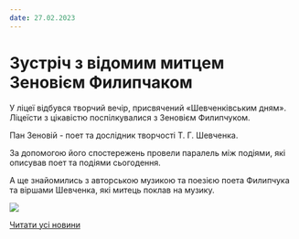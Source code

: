```yaml
---
date: 27.02.2023
---
```

# Зустріч з відомим митцем Зеновієм Филипчаком

У ліцеї відбувся творчий вечір, присвячений «Шевченківським дням». Ліцеїсти з цікавістю поспілкувалися з Зеновієм Филипчуком.

Пан Зеновій - поет та дослідник творчості Т. Г. Шевченка.

За допомогою його спостережень провели паралель між подіями, які описував поет та подіями сьогодення.

А ще знайомились з авторською музикою та поезією поета Филипчука та віршами Шевченка, які митець поклав на музику.

![](/images/blog/зустріч-з-відомим-митцем-зеновієм-филипчаком/зеновій-филипчак.png)

[Читати усі новини](/news)
